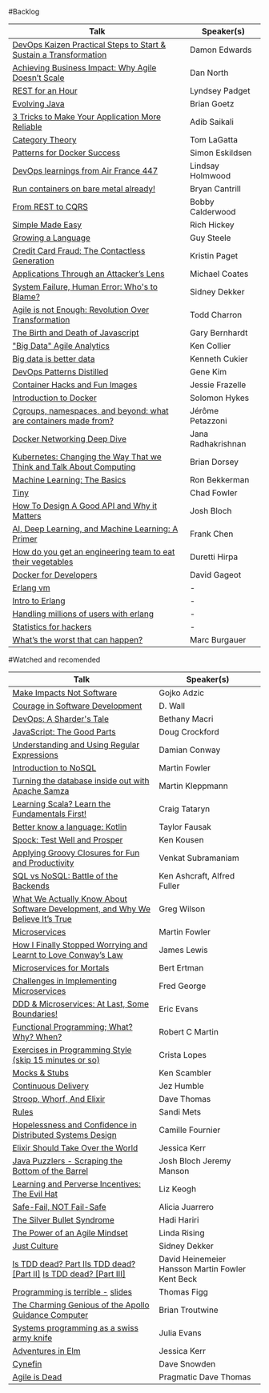 #Backlog

| Talk |Speaker(s)|
|------|----------|
|[DevOps Kaizen Practical Steps to Start & Sustain a Transformation](https://www.youtube.com/watch?v=RT542sffJpM)|Damon Edwards|
|[Achieving Business Impact: Why Agile Doesn’t Scale](https://www.youtube.com/watch?v=1CmCgwd54oc)|Dan North|
|[REST for an Hour](http://www.infoq.com/presentations/rest-introduction)|Lyndsey Padget|
|[Evolving Java ](http://www.infoq.com/presentations/java8-evolution)|Brian Goetz|
|[3 Tricks to Make Your Application More Reliable](https://youtu.be/tPlxCGu_3wA?t=6m26s)|Adib Saikali|
|[Category Theory](https://www.youtube.com/watch?v=o6L6XeNdd_k)|Tom LaGatta|
|[Patterns for Docker Success](https://www.youtube.com/watch?v=ZnIiFWD7yUw)|Simon Eskildsen|
|[DevOps learnings from Air France 447](https://www.youtube.com/watch?v=P8hZOHtrHn0)|Lindsay Holmwood|
|[Run containers on bare metal already!](https://www.youtube.com/watch?v=coFIEH3vXPw)|Bryan Cantrill|
|[From REST to CQRS](https://www.youtube.com/watch?v=qDNPQo9UmJA)|Bobby Calderwood|
|[Simple Made Easy](http://www.infoq.com/presentations/Simple-Made-Easy)|Rich Hickey|
|[Growing a Language](https://www.youtube.com/watch?v=_ahvzDzKdB0)|Guy Steele|
|[Credit Card Fraud: The Contactless Generation](https://www.youtube.com/watch?v=HRXb-FZ6WFM)|Kristin Paget|
|[Applications Through an Attacker’s Lens ](http://www.infoq.com/presentations/security-attacker-mind)|Michael Coates|
|[System Failure, Human Error: Who's to Blame?](https://vimeo.com/102167635)|Sidney Dekker|
|[Agile is not Enough: Revolution Over Transformation](http://www.infoq.com/presentations/agile-change-mindset)|Todd Charron|
|[The Birth and Death of Javascript ](https://www.destroyallsoftware.com/talks/the-birth-and-death-of-javascript)|Gary Bernhardt|
|["Big Data" Agile Analytics](http://www.infoq.com/presentations/big-data-agile-analytics)|Ken Collier|
|[Big data is better data](https://www.youtube.com/watch?v=8pHzROP1D-w)|Kenneth Cukier|
|[DevOps Patterns Distilled](https://www.youtube.com/watch?v=9jD200ZxIrQ)|Gene Kim|
|[Container Hacks and Fun Images](https://www.youtube.com/watch?v=1qlLUf7KtAw)|Jessie Frazelle|
|[Introduction to Docker](https://www.youtube.com/watch?v=Q5POuMHxW-0)|Solomon Hykes|
|[Cgroups, namespaces, and beyond: what are containers made from?](https://www.youtube.com/watch?v=sK5i-N34im8)|Jérôme Petazzoni|
|[Docker Networking Deep Dive](https://www.youtube.com/watch?v=vb7U_9AO7Ww)|Jana Radhakrishnan|
|[Kubernetes: Changing the Way That we Think and Talk About Computing](https://www.youtube.com/watch?v=DGlQgNmobuc)|Brian Dorsey|
|[Machine Learning: The Basics](https://www.youtube.com/watch?v=wjTJVhmu1JM)|Ron Bekkerman|
|[Tiny](https://www.infoq.com/presentations/small-iteration-method-team)|Chad Fowler|
|[How To Design A Good API and Why it Matters](https://www.youtube.com/watch?v=heh4OeB9A-c)|Josh Bloch|
|[AI, Deep Learning, and Machine Learning: A Primer](http://a16z.com/2016/06/10/ai-deep-learning-machines/)|	Frank Chen|
|[How do you get an engineering team to eat their vegetables](https://vimeo.com/172711355)| Duretti Hirpa|
|[Docker for Developers](https://www.youtube.com/watch?v=SK0sqfVn7ls)|David Gageot|
|[Erlang vm](https://www.youtube.com/watch?v=ArRr4trTCjQ)| - |
|[Intro to Erlang](https://www.youtube.com/watch?v=0YpCBRJJtPg)| - |
|[Handling millions of users with erlang](https://www.youtube.com/watch?v=m6vuXd3lM8g)| - |
|[Statistics for hackers](https://www.youtube.com/watch?v=L5GVOFAYi8k)| - |
|[What’s the worst that can happen?](https://vimeo.com/107609914)|Marc Burgauer|

#Watched and recomended

| Talk |Speaker(s)|
|------|----------|
|[Make Impacts Not Software](https://www.youtube.com/watch?v=GnK_n9Udhhs)| Gojko Adzic|
|[Courage in Software Development](https://www.parleys.com/tutorial/courage-software-development)| D. Wall|
|[DevOps: A Sharder's Tale](https://www.youtube.com/watch?v=QbZ0RqcOuh8)| Bethany Macri|
|[JavaScript: The Good Parts](https://www.youtube.com/watch?v=hQVTIJBZook)| Doug Crockford|
|[Understanding and Using Regular Expressions](http://www.infoq.com/presentations/regex)| Damian Conway|
|[Introduction to NoSQL](https://www.youtube.com/watch?v=qI_g07C_Q5I)| Martin Fowler|
|[Turning the database inside out with Apache Samza](https://www.youtube.com/watch?v=fU9hR3kiOK0)| Martin Kleppmann|
|[Learning Scala? Learn the Fundamentals First!](https://www.youtube.com/watch?v=ugHsIj60VfQ)|Craig Tataryn|
|[Better know a language: Kotlin](https://www.youtube.com/watch?v=GIFD1AcNv-Q)|Taylor Fausak|
|[Spock: Test Well and Prosper](http://www.infoq.com/presentations/Spock)| Ken Kousen|
|[Applying Groovy Closures for Fun and Productivity](https://www.youtube.com/watch?v=URkFOLywex4)| Venkat Subramaniam|
|[SQL vs NoSQL: Battle of the Backends](https://www.youtube.com/watch?v=rRoy6I4gKWU)| Ken Ashcraft, Alfred Fuller|
|[What We Actually Know About Software Development, and Why We Believe It’s True ](https://vimeo.com/9270320)| Greg Wilson|
|[Microservices](https://www.youtube.com/watch?v=wgdBVIX9ifA)| Martin Fowler| 
|[How I Finally Stopped Worrying and Learnt to Love Conway’s Law](https://www.youtube.com/watch?v=l1tyfb5we7I)|James Lewis|
|[Microservices for Mortals](https://vimeo.com/138761064)| Bert Ertman|
|[Challenges in Implementing Microservices ](https://www.youtube.com/watch?v=yPf5MfOZPY0)|Fred George|
|[DDD & Microservices: At Last, Some Boundaries!](https://www.youtube.com/watch?v=yPvef9R3k-M)|Eric Evans|
|[Functional Programming; What? Why? When?](https://www.youtube.com/watch?v=7Zlp9rKHGD4)|Robert C Martin|
|[Exercises in Programming Style (skip 15 minutes or so)](http://www.infoq.com/presentations/programming-styles)|Crista Lopes|
|[Mocks & Stubs](https://www.youtube.com/watch?v=EaxDl5NPuCA)|	Ken Scambler|
|[Continuous Delivery](https://www.youtube.com/watch?v=skLJuksCRTw)| Jez Humble|
|[Stroop, Whorf, And Elixir](https://www.youtube.com/watch?v=ZQdLG0biiYA)|Dave Thomas|
|[Rules](https://www.youtube.com/watch?v=npOGOmkxuio)|Sandi Mets|
|[Hopelessness and Confidence in Distributed Systems Design]()| Camille Fournier|
|[Elixir Should Take Over the World]()|	Jessica Kerr|
|[Java Puzzlers - Scraping the Bottom of the Barrel](https://www.youtube.com/watch?v=wbp-3BJWsU8)| Josh Bloch Jeremy Manson |
|[Learning and Perverse Incentives: The Evil Hat](http://www.infoq.com/presentations/Learning-and-Perverse-Incentives)| Liz Keogh |
|[Safe-Fail, NOT Fail-Safe](https://vimeo.com/95646156)|Alicia Juarrero|
|[The Silver Bullet Syndrome](https://www.youtube.com/watch?v=3wyd6J3yjcs)|Hadi Hariri|
|[The Power of an Agile Mindset](http://www.infoq.com/presentations/agile-mindset)|Linda Rising|
|[Just Culture](https://www.youtube.com/watch?v=gKqYMpWZbV8)|Sidney Dekker|
|[Is TDD dead? Part I](https://www.youtube.com/watch?v=z9quxZsLcfo)[Is TDD dead? [Part II]](https://www.youtube.com/watch?v=JoTB2mcjU7w) [Is TDD dead? [Part III]](https://www.youtube.com/watch?v=YNw4baDz6WA)|David Heinemeier Hansson Martin Fowler Kent Beck|
|[Programming is terrible -](https://www.youtube.com/watch?v=csyL9EC0S0c) [slides](https://github.com/tef/emfcamp2012)|Thomas Figg|
| [The Charming Genious of the Apollo Guidance Computer](https://systemswe.love/videos/the-charming-genius-of-the-apollo-guidance-computer) | Brian Troutwine |
|[Systems programming as a swiss army knife](https://www.youtube.com/watch?v=HfD9IMZ9rKY)| Julia Evans | 
|[Adventures in Elm](https://www.youtube.com/watch?v=cgXhMc8M4X4)| Jessica Kerr |
|[Cynefin](https://www.youtube.com/watch?v=2isOLyfYVnw)|Dave Snowden|
|[Agile is Dead](https://www.youtube.com/watch?v=a-BOSpxYJ9M)|Pragmatic Dave Thomas|
